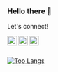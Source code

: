 ### Hello there 👋

Let's connect!

[<img  width="22" src="https://d29fhpw069ctt2.cloudfront.net/icon/image/38764/preview.svg" align="left" />][linkedin]
[<img  width="22" src="https://www.googlereklamcim.com/wp-content/uploads/2019/08/twitter-logo-png-transparent.png" align="left" />][twitter]
[<img  width="22" src="https://www.flaticon.com/svg/vstatic/svg/732/732200.svg?token=exp=1619018489~hmac=7a2845c61f6c8adc9fe1b7699e0f724a" align="left" />][gmail]

<br />
<br />
 
[![Top Langs](https://github-readme-stats.vercel.app/api/top-langs/?username=ctemelkuran&layout=compact&exclude_repo=cs50&theme=dark)](https://github.com/ctemelkuran/github-readme-stats)


[twitter]: https://www.twitter.com/cigirtemelkuran
[linkedin]: https://www.linkedin.com/in/ctemelkuran
[gmail]: mailto:ctemelkuran@gmail.com

<!--
**ctemelkuran/ctemelkuran** is a ✨ _special_ ✨ repository because its `README.md` (this file) appears on your GitHub profile.

Here are some ideas to get you started:

- 🔭 I’m currently working on ...
- 🌱 I’m currently learning ...
- 👯 I’m looking to collaborate on ...
- 🤔 I’m looking for help with ...
- 💬 Ask me about ...
- 📫 How to reach me: ...
- 😄 Pronouns: ...
- ⚡ Fun fact: ...
-->

